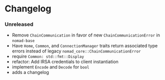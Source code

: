 # Changelog

### Unreleased

- Remove `ChainCommunication` in favor of new `ChainCommunicationError` in `nomad-base`
- Have `Home`, `Common`, and `ConnectionManager` traits return associated type errors instead of legacy `nomad_core::ChainCommunicationError`
- require `Common: std::fmt::Display`
- refactor: Add IRSA credentials to client instantiation
- implement `Encode` and `Decode` for `bool`
- adds a changelog
